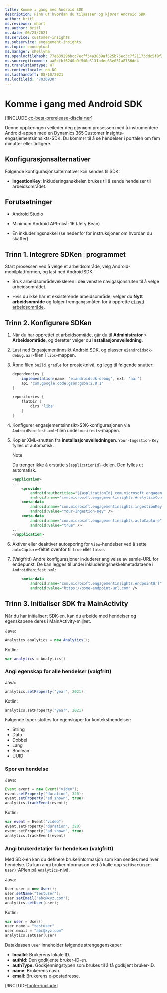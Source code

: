 ```yaml
---
title: Komme i gang med Android SDK
description: Finn ut hvordan du tilpasser og kjører Android SDK
author: britl
ms.reviewer: mhart
ms.author: britl
ms.date: 06/23/2021
ms.service: customer-insights
ms.subservice: engagement-insights
ms.topic: conceptual
ms.manager: shellyha
ms.openlocfilehash: 77e63929bbcc7ecff34a3839af525b76ec3c7f21173ddc5f8f2d69f11c25c441
ms.sourcegitcommit: aa0cfbf6240a9f560e3131bdec63e051a8786dd4
ms.translationtype: HT
ms.contentlocale: nb-NO
ms.lasthandoff: 08/10/2021
ms.locfileid: "7036930"
---
```

# <a name="get-started-with-the-android-sdk"></a>Komme i gang med Android SDK

[!INCLUDE [cc-beta-prerelease-disclaimer](includes/cc-beta-prerelease-disclaimer.md)]

Denne opplæringen veileder deg gjennom prosessen med å instrumentere Android-appen med en Dynamics 365 Customer Insights-engasjementsinnsikts-SDK. Du kommer til å se hendelser i portalen om fem minutter eller tidligere.

## <a name="configuration-options"></a>Konfigurasjonsalternativer
Følgende konfigurasjonsalternativer kan sendes til SDK:

- **ingestionKey**: Inkluderingsnøkkelen brukes til å sende hendelser til arbeidsområdet.

## <a name="prerequisites"></a>Forutsetninger

- Android Studio

- Minimum Android API-nivå: 16 (Jelly Bean)

- En inkluderingsnøkkel (se nedenfor for instruksjoner om hvordan du skaffer)

## <a name="step-1-integrate-the-sdk-into-your-application"></a>Trinn 1. Integrere SDKen i programmet
Start prosessen ved å velge et arbeidsområde, velg Android-mobilplattformen, og last ned Android SDK.

- Bruk arbeidsområdeveksleren i den venstre navigasjonsruten til å velge arbeidsområdet.

- Hvis du ikke har et eksisterende arbeidsområde, velger du **Nytt arbeidsområde** og følger fremgangsmåten for å opprette [et nytt arbeidsområde](create-workspace.md).

## <a name="step-2-configure-the-sdk"></a>Trinn 2. Konfigurere SDKen

1. Når du har opprettet et arbeidsområde, går du til **Administrator** > **Arbeidsområde**, og deretter velger du **Installasjonsveiledning**. 

1. Last ned [Engasjementinnsikt Android SDK](https://download.pi.dynamics.com/sdk/EI-SDKs/ei-android-sdk.zip), og plasser `eiandroidsdk-debug.aar`-filen i `libs`-mappen.

1. Åpne filen `build.gradle` for prosjektnivå, og legg til følgende snutter:
    ```gradle
    dependencies {
        implementation(name: 'eiandroidsdk-debug', ext: 'aar')
        api 'com.google.code.gson:gson:2.8.1'
    }

    repositories {
        flatDir {
            dirs 'libs'
        }
    }
    ```

1. Konfigurer engasjementsinnsikt-SDK-konfigurasjonen via `AndroidManifest.xml`-filen under `manifests`-mappen. 
1. Kopier XML-snutten fra **installasjonsveiledningen**. `Your-Ingestion-Key` fylles ut automatisk.

   > [!NOTE]
   > Du trenger ikke å erstatte `${applicationId}`-delen. Den fylles ut automatisk.
   

   ```xml
   <application>
   ...
       <provider
           android:authorities="${applicationId}.com.microsoft.engagementinsights.AnalyticsContentProvider"
           android:name="com.microsoft.engagementinsights.AnalyticsContentProvider" />
       <meta-data
           android:name="com.microsoft.engagementinsights.ingestionKey"
           android:value="Your-Ingestion-Key" />
       <meta-data
           android:name="com.microsoft.engagementinsights.autoCapture"
           android:value="true" />
   ...
   </application>
   ```

1. Aktiver eller deaktiver autosporing for `View`-hendelser ved å sette `autoCapture`-feltet ovenfor til `true` eller `false`.

1. (Valgfritt) Andre konfigurasjoner inkluderer angivelse av samle-URL for endepunkt. De kan legges til under inkluderingsnøkkelmetadataene i `AndroidManifest.xml`:
    ```xml
        <meta-data
            android:name="com.microsoft.engagementinsights.endpointUrl"
            android:value="https://some-endpoint-url.com" />
    ```

## <a name="step-3-initialize-the-sdk-from-mainactivity"></a>Trinn 3. Initialiser SDK fra MainActivity 

Når du har initialisert SDK-en, kan du arbeide med hendelser og egenskapene deres i MainActivity-miljøet.

    
Java:
```java
Analytics analytics = new Analytics();
```

Kotlin:
```kotlin
var analytics = Analytics()
```

### <a name="set-property-for-all-events-optional"></a>Angi egenskap for alle hendelser (valgfritt)
    
Java:
```java
analytics.setProperty("year", 2021);
```

Kotlin:
```kotlin
analytics.setProperty("year", 2021)
```

Følgende typer støttes for egenskaper for konteksthendelser:
- String
- Dato
- Dobbel
- Lang
- Boolean
- UUID

### <a name="track-an-event"></a>Spor en hendelse

Java:
```java
Event event = new Event("video");
event.setProperty("duration", 320);
event.setProperty("ad_shown", true);
analytics.trackEvent(event);
```

Kotlin:
```kotlin
var event = Event("video")
event.setProperty("duration", 320)
event.setProperty("ad_shown", true)
analytics.trackEvent(event)
```

### <a name="set-user-details-for-your-event-optional"></a>Angi brukerdetaljer for hendelsen (valgfritt)

Med SDK-en kan du definere brukerinformasjon som kan sendes med hver hendelse. Du kan angi brukerinformasjon ved å kalle opp `setUser(user: User)`-APIen på `Analytics`-nivå.

Java:
```java
User user = new User();
user.setName("testuser");
user.setEmail("abc@xyz.com");
analytics.setUser(user);
```

Kotlin:
```kotlin
var user = User()
user.name = "testuser"
user.email = "abc@xyz.com"
analytics.setUser(user)
```

Dataklassen `User` inneholder følgende strengegenskaper:

- **localId**: Brukerens lokale ID.
- **authId**: Den godkjente bruker-ID-en.
- **authType:** Godkjenningstypen som brukes til å få godkjent bruker-ID.
- **name**: Brukerens navn.
- **email**: Brukerens e-postadresse.

[!INCLUDE[footer-include](../includes/footer-banner.md)]
